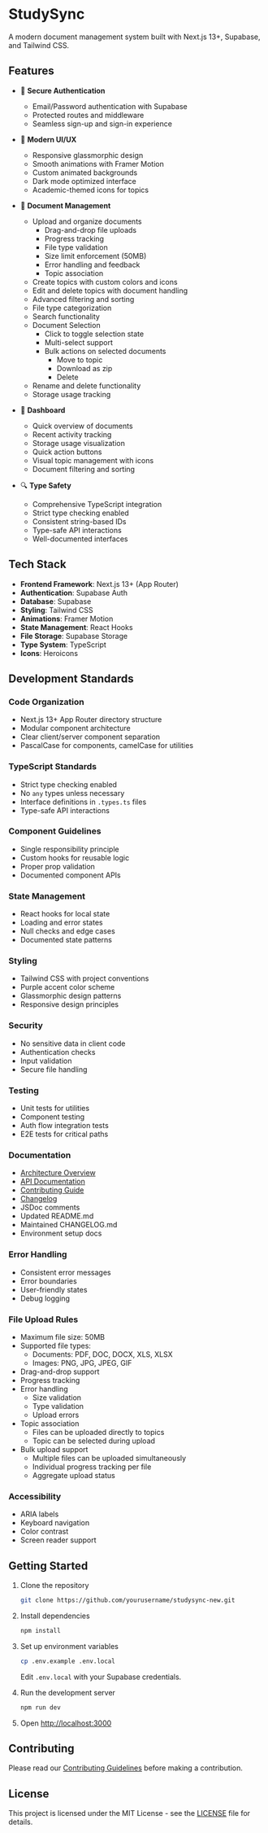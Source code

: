 # StudySync

A modern document management system built with Next.js 13+, Supabase, and Tailwind CSS.

## Features

- 🔐 **Secure Authentication**
  - Email/Password authentication with Supabase
  - Protected routes and middleware
  - Seamless sign-up and sign-in experience

- 📱 **Modern UI/UX**
  - Responsive glassmorphic design
  - Smooth animations with Framer Motion
  - Custom animated backgrounds
  - Dark mode optimized interface
  - Academic-themed icons for topics

- 📂 **Document Management**
  - Upload and organize documents
    - Drag-and-drop file uploads
    - Progress tracking
    - File type validation
    - Size limit enforcement (50MB)
    - Error handling and feedback
    - Topic association
  - Create topics with custom colors and icons
  - Edit and delete topics with document handling
  - Advanced filtering and sorting
  - File type categorization
  - Search functionality
  - Document Selection
    - Click to toggle selection state
    - Multi-select support
    - Bulk actions on selected documents
      - Move to topic
      - Download as zip
      - Delete
  - Rename and delete functionality
  - Storage usage tracking

- 🎯 **Dashboard**
  - Quick overview of documents
  - Recent activity tracking
  - Storage usage visualization
  - Quick action buttons
  - Visual topic management with icons
  - Document filtering and sorting

- 🔍 **Type Safety**
  - Comprehensive TypeScript integration
  - Strict type checking enabled
  - Consistent string-based IDs
  - Type-safe API interactions
  - Well-documented interfaces

## Tech Stack

- **Frontend Framework**: Next.js 13+ (App Router)
- **Authentication**: Supabase Auth
- **Database**: Supabase
- **Styling**: Tailwind CSS
- **Animations**: Framer Motion
- **State Management**: React Hooks
- **File Storage**: Supabase Storage
- **Type System**: TypeScript
- **Icons**: Heroicons

## Development Standards

### Code Organization

- Next.js 13+ App Router directory structure
- Modular component architecture
- Clear client/server component separation
- PascalCase for components, camelCase for utilities

### TypeScript Standards

- Strict type checking enabled
- No `any` types unless necessary
- Interface definitions in `.types.ts` files
- Type-safe API interactions

### Component Guidelines

- Single responsibility principle
- Custom hooks for reusable logic
- Proper prop validation
- Documented component APIs

### State Management

- React hooks for local state
- Loading and error states
- Null checks and edge cases
- Documented state patterns

### Styling

- Tailwind CSS with project conventions
- Purple accent color scheme
- Glassmorphic design patterns
- Responsive design principles

### Security

- No sensitive data in client code
- Authentication checks
- Input validation
- Secure file handling

### Testing

- Unit tests for utilities
- Component testing
- Auth flow integration tests
- E2E tests for critical paths

### Documentation

- [Architecture Overview](docs/ARCHITECTURE.md)
- [API Documentation](docs/API.md)
- [Contributing Guide](docs/CONTRIBUTING.md)
- [Changelog](CHANGELOG.md)
- JSDoc comments
- Updated README.md
- Maintained CHANGELOG.md
- Environment setup docs

### Error Handling

- Consistent error messages
- Error boundaries
- User-friendly states
- Debug logging

### File Upload Rules

- Maximum file size: 50MB
- Supported file types:
  - Documents: PDF, DOC, DOCX, XLS, XLSX
  - Images: PNG, JPG, JPEG, GIF
- Drag-and-drop support
- Progress tracking
- Error handling
  - Size validation
  - Type validation
  - Upload errors
- Topic association
  - Files can be uploaded directly to topics
  - Topic can be selected during upload
- Bulk upload support
  - Multiple files can be uploaded simultaneously
  - Individual progress tracking per file
  - Aggregate upload status

### Accessibility

- ARIA labels
- Keyboard navigation
- Color contrast
- Screen reader support

## Getting Started

1. Clone the repository

   ```bash
   git clone https://github.com/yourusername/studysync-new.git
   ```

2. Install dependencies

   ```bash
   npm install
   ```

3. Set up environment variables

   ```bash
   cp .env.example .env.local
   ```

   Edit `.env.local` with your Supabase credentials.

4. Run the development server

   ```bash
   npm run dev
   ```

5. Open [http://localhost:3000](http://localhost:3000)

## Contributing

Please read our [Contributing Guidelines](CONTRIBUTING.md) before making a contribution.

## License

This project is licensed under the MIT License - see the [LICENSE](LICENSE) file for details.
